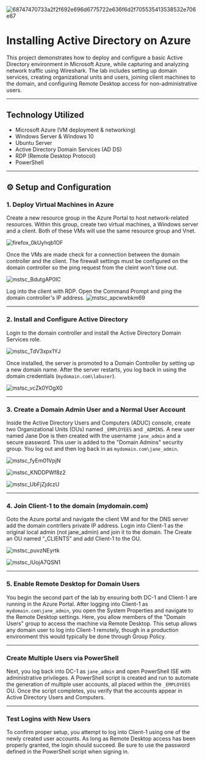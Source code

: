 ![68747470733a2f2f692e696d6775722e636f6d2f705535413538532e706e67](https://github.com/user-attachments/assets/32c6eebe-e61f-4713-8be0-060416194b88)


# Installing Active Directory on Azure
This project demonstrates how to deploy and configure a basic Active Directory environment in Microsoft Azure, while capturing and analyzing network traffic using Wireshark. The lab includes setting up domain services, creating organizational units and users, joining client machines to the domain, and configuring Remote Desktop access for non-administrative users.

---

## Technology Utilized
- Microsoft Azure (VM deployment & networking)
- Windows Server & Windows 10
- Ubuntu Server
- Active Directory Domain Services (AD DS)
- RDP (Remote Desktop Protocol)
- PowerShell

---

## ⚙️ Setup and Configuration

### 1. Deploy Virtual Machines in Azure
Create a new resource group in the Azure Portal to host network-related resources. Within this group, create two virtual machines, a Windows server and a client. Both of these VMs will use the same resource group and Vnet.

![firefox_0kUyhqb1OF](https://github.com/user-attachments/assets/87abb90d-eb88-46b1-98a4-b59257c64bf4)

Once the VMs are made check for a connection between the domain controller and the client. The firewall settings must be configured on the domain controller so the ping request from the cleint won't time out.

![mstsc_BdutgAP0IC](https://github.com/user-attachments/assets/372c5a79-f2b6-4aab-b7e4-615f2ace7583)

Log into the client with RDP. Open the Command Prompt and ping the domain controller's IP address.
![mstsc_apcwwbkm69](https://github.com/user-attachments/assets/d41f68f6-c4c1-43e3-b417-9286314fc9c7)

---

### 2. Install and Configure Active Directory
Login to the domain controller and install the Active Directory Domain Services role. 

![mstsc_TdV3xpx1YJ](https://github.com/user-attachments/assets/2fcf7bd8-c5f0-48f9-a5f1-70ea446af3e8)


Once installed, the server is promoted to a Domain Controller by setting up a new domain name. After the server restarts, you log back in using the domain credentials (`mydomain.com\labuser`).

![mstsc_vcZk0YOgX0](https://github.com/user-attachments/assets/400be63c-1488-44c6-9276-0569e60c639c)

---

### 3. Create a Domain Admin User and a Normal User Account

Inside the Active Directory Users and Computers (ADUC) console, create two Organizational Units (OUs) named `_EMPLOYEES` and `_ADMINS`. A new user named Jane Doe is then created with the username `jane_admin` and a secure password. This user is added to the "Domain Admins" security group. You log out and then log back in as `mydomain.com\jane_admin`.

![mstsc_fyEm01VpjN](https://github.com/user-attachments/assets/8d256c7b-ebdf-41f4-962f-db1e70dd1d17)

![mstsc_KNDDPWf8z2](https://github.com/user-attachments/assets/b031ffbd-fb7f-4673-a6ad-1d1d1e3caf21)

![mstsc_UbFjZjdczU](https://github.com/user-attachments/assets/2baff2cd-9f9a-4847-9108-352b24eabc26)


---

### 4. Join Client-1 to the domain (mydomain.com)

Goto the Azure portal and navigate the client VM and for the DNS server add the domain contrllers private IP address. Login into Client-1 as the original local admin (not jane_admin) and join it to the domain. The Create an OU named “_CLIENTS” and add Client-1 to the OU.

![mstsc_puvzNEyrtk](https://github.com/user-attachments/assets/531cc45a-28ef-4ad8-bb70-d1ddf901d747)

![mstsc_lUojA7QSN1](https://github.com/user-attachments/assets/76b68510-9758-46a1-8fe9-2accdf781ef9)


---

### 5. Enable Remote Desktop for Domain Users

You begin the second part of the lab by ensuring both DC-1 and Client-1 are running in the Azure Portal. After logging into Client-1 as `mydomain.com\jane_admin`, you open the System Properties and navigate to the Remote Desktop settings. Here, you allow members of the "Domain Users" group to access the machine via Remote Desktop. This setup allows any domain user to log into Client-1 remotely, though in a production environment this would typically be done through Group Policy.

---

### Create Multiple Users via PowerShell

Next, you log back into DC-1 as `jane_admin` and open PowerShell ISE with administrative privileges. A PowerShell script is created and run to automate the generation of multiple user accounts, all placed within the `_EMPLOYEES` OU. Once the script completes, you verify that the accounts appear in Active Directory Users and Computers.

---

### Test Logins with New Users

To confirm proper setup, you attempt to log into Client-1 using one of the newly created user accounts. As long as Remote Desktop access has been properly granted, the login should succeed. Be sure to use the password defined in the PowerShell script when signing in.
